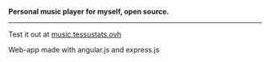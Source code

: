 **Personal music player for myself, open source.** 

-----

Test it out at [music.tessustats.ovh](music.tessustats.ovh)

Web-app made with angular.js and express.js